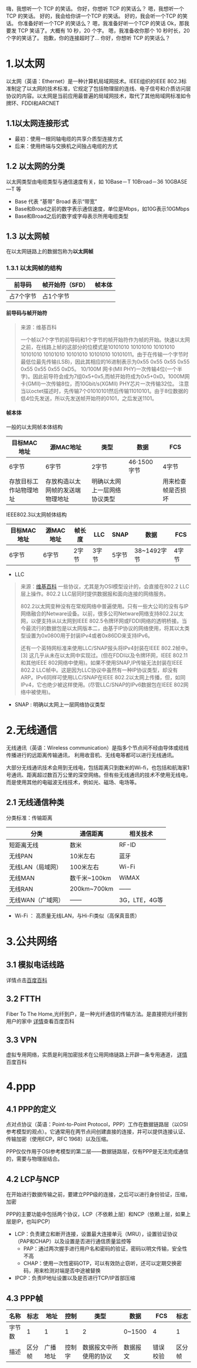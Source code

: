嗨，我想听一个 TCP 的笑话。
你好，你想听 TCP 的笑话么？
嗯，我想听一个 TCP 的笑话。
好的，我会给你讲一个TCP 的笑话。
好的，我会听一个TCP 的笑话。
你准备好听一个TCP 的笑话么？
嗯，我准备好听一个TCP 的笑话
Ok，那我要发 TCP 笑话了。大概有 10 秒，20 个字。
嗯，我准备收你那个 10 秒时长，20 个字的笑话了。
抱歉，你的连接超时了... 你好，你想听 TCP 的笑话么？
<!--more-->
# 1.以太网
以太网（英语：Ethernet）是一种计算机局域网技术。IEEE组织的IEEE 802.3标准制定了以太网的技术标准，它规定了包括物理层的连线、电子信号和介质访问层协议的内容。以太网是当前应用最普遍的局域网技术，取代了其他局域网标准如令牌环、FDDI和ARCNET
## 1.1以太网连接形式
* 最初：使用一根同轴电缆的共享介质型连接方式
* 后来：使用终端与交换机之间独占电缆的方式

## 1.2 以太网的分类
以太网类型由电缆类型与通信速度有关，如 10Base－T 10Broad－36 10GBASE—T 等  
*  Base 代表 “基带” Broad 表示“带宽”  
* Base和Broad之前的数字表示通信速度，单位是Mbps，如10G表示10GMbps  
* Base和Broad之后的数字或字母表示所用电缆类型

## 1.3 以太网帧
在以太网链路上的数据包称为**以太网帧**  
### 1.3.1 以太网帧的结构

|前导码|帧开始符（SFD）|帧本体|
|-----|--------|------|
|占7个字节|占1个字节||

#### 前导码与帧开始符
>来源：维基百科
>
>一个帧以7个字节的前导码和1个字节的帧开始符作为帧的开始。快速以太网之前，在线路上帧的这部分的位模式是10101010 10101010 10101010 10101010 10101010 10101010 10101010 10101011。由于在传输一个字节时最低位最先传输(LSB)，因此其相应的16进制表示为0x55 0x55 0x55 0x55 0x55 0x55 0x55 0xD5。
10/100M 网卡(MII PHY)一次传输4位(一个半字)。因此前导符会成为7组0x5+0x5,而帧开始符成为0x5+0xD。1000M网卡(GMII)一次传输8位，而10Gbit/s(XGMII) PHY芯片一次传输32位。 注意当以octet描述时，先传输7个01010101然后传输11010101。由于8位数据的低4位先发送，所以先发送帧开始符的0101，之后发送1101。

#### 帧本体
一般的以太网帧本体结构  

|目标MAC地址|源MAC地址|类型|数据|FCS|
|------------|-------|-----|---|---|
|6字节|6字节|2字节|46·1500字节|4字节|
|存放目标工作站物理地址|存放构造以太网帧的发送端物理地址|明确以太网上一层网络协议类型| |用来检查帧是否损坏|

IEEE802.3以太网帧体结构

|目标MAC地址|源MAC地址|帧长度|LLC|SNAP|数据|FCS|
|-----------|--------|-----|----|----|-----|---|
|6字节|6字节|2字节|3字节|5字节|38~1492字节|4字节|

* LLC
>来源：[维基百科](https://zh.wikipedia.org/wiki/%E4%BB%A5%E5%A4%AA%E7%BD%91%E5%B8%A7%E6%A0%BC%E5%BC%8F)
>一些协议，尤其是为OSI模型设计的，会直接在802.2 LLC层上操作。802.2 LLC层同时提供数据报和面向连接的网络服务。
>
>802.2以太网变种没有在常规网络中普遍使用。只有一些大公司的没有与IP网络融合的Netware设备。以前，很多公司Netware网络支持802.2以太网，以便支持从以太网到IEEE 802.5令牌环网或FDDI网络的透明桥接。当今最流行的数据包是以太网版本二，由基于IP协议的网络使用，将其以太类型设置为0x0800用于封装IPv4或者0x86DD来支持IPv6。
>
>还有一个英特网标准来使用LLC/SNAP报头将IPv4封装在IEEE 802.2帧中。[3] 这几乎从未在以太网中实现过。(但在FDDI以及令牌环网，IEEE 802.11和其他IEEE 802网络中使用)。如果不使用SNAP,IP传输无法封装在IEEE 802.2 LLC帧中。这是因为LLC协议中虽然有一种IP协议类型，却没有ARP。IPv6同样可使用LLC/SNAP在IEEE 802.2以太网上传播，但，如同IPv4，它也绝少被这样使用。(尽管LLC/SNAP的IPv6数据包在IEEE 802网络中被使用)。
* SNAP : 明确以太网上一层网络协议类型

# 2.无线通信
无线通讯（英语：Wireless communication）是指多个节点间不经由导体或缆线传播进行的远距离传输通讯， 利用收音机、无线电等都可以进行无线通讯。

大部分无线通讯技术会用到无线电，包括距离只到数米的Wi-fi，也包括和航海家1号通讯、距离超过数百万公里的深空网络。但有些无线通讯的技术不使用无线电，而是使用其他的电磁波无线技术，例如光、磁场、电场等。
## 2.1 无线通信种类
分类标准：传输距离

|分类|通信距离|相关技术|
|----|-------|--------|
|短距离无线|数米|RF-ID|
|无线PAN|10米左右|蓝牙|
|无线LAN（局域网）|100米左右|Wi-Fi|
|无线MAN|数千米~100km|WiMAX|
|无线RAN|200km~700km|——|
|无线WAN（广域网）|——|3G，LTE，4G等|

* Wi-Fi ： 高质量无线LAN，与Hi-Fi类似（高保真音质）
# 3.公共网络

## 3.1 模拟电话线路
详情点击[百度百科](https://baike.baidu.com/item/%E6%A8%A1%E6%8B%9F%E7%94%B5%E8%AF%9D)
## 3.2 FTTH
Fiber To The Home,光纤到户，是一种光纤通信的传输方法。是直接把光纤接到用户的家中
[详情](https://baike.baidu.com/item/FTTH/922996?fr=aladdin)查看百度百科

## 3.3 VPN
虚拟专用网络，实质是利用加密技术在公用网络链路上开辟一条专用通道，
[详情](https://baike.baidu.com/item/%E8%99%9A%E6%8B%9F%E4%B8%93%E7%94%A8%E7%BD%91%E7%BB%9C?fromtitle=VPN&fromid=382304)百度百科
# 4.ppp
## 4.1 PPP的定义
点对点协议（英语：Point-to-Point Protocol，PPP）工作在数据链路层（以OSI参考模型的观点）。它通常用在两节点间创建直接的连接，并可以提供连接认证、传输加密（使用ECP，RFC 1968）以及压缩。

PPP仅仅作用于OSI参考模型的第二层——数据链路层，仅有PPP是无法完成通信的，需要与物理层结合。

## 4.2 LCP与NCP
在开始进行数据传输之前，要建立PPP级的连接，之后可以进行身份验证，压缩，加密

PPP的主要功能中包括两个协议，LCP（不依赖上层）和NCP（依赖上层，如果上层是IP，也叫IPCP）

* LCP：负责建立和断开连接，设置最大连接单元（MRU），设置验证协议（PAP和CHAP）以及设置是否进行通信质量监控等
  * PAP：通过两次握手进行用户名和密码的验证，密码以明文传输，安全性不高
  * CHAP：使用一次性密码OTP，可以有效防止窃听，还可以定期交换密码，用来检测对端是否中途被替换
* IPCP：负责IP地址设置以及是否进行TCP/IP首部压缩

## 4.3 PPP帧

|名称|标志|地址|控制|类型|数据|FCS|标志|
|----|----|---|---|---|----|----|----|
|字节数|1|1|1|2|0~1500|4|1|
|描述|区分帧|广播地址|控制字|数据报文中所使用的协议|数据报文|错误校验|区分帧|
